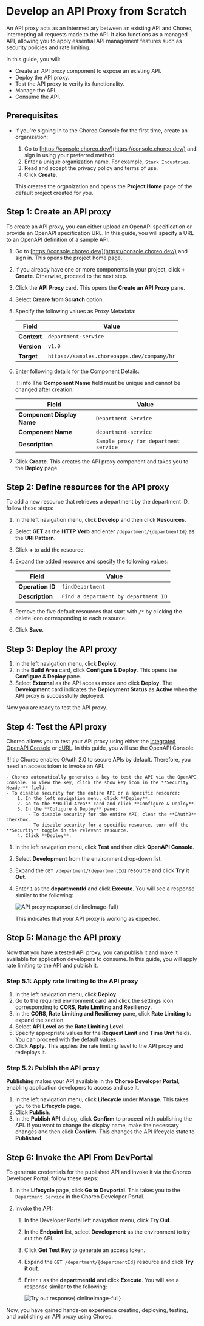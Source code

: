# Develop an API Proxy from Scratch

An API proxy acts as an intermediary between an existing API and Choreo, intercepting all requests made to the API. It also functions as a managed API, allowing you to apply essential API management features such as security policies and rate limiting.

In this guide, you will:

- Create an API proxy component to expose an existing API.
- Deploy the API proxy.
- Test the API proxy to verify its functionality.
- Manage the API.
- Consume the API.

## Prerequisites

- If you're signing in to the Choreo Console for the first time, create an organization:
    1. Go to [https://console.choreo.dev/](https://console.choreo.dev/) and sign in using your preferred method.
    2. Enter a unique organization name. For example, `Stark Industries`.
    3. Read and accept the privacy policy and terms of use.
    4. Click **Create**.

    This creates the organization and opens the **Project Home** page of the default project created for you.

## Step 1: Create an API proxy

To create an API proxy, you can either upload an OpenAPI specification or provide an OpenAPI specification URL. In this guide, you will specify a URL to an OpenAPI definition of a sample API.

1. Go to [https://console.choreo.dev/](https://console.choreo.dev/) and sign in. This opens the project home page.
2. If you already have one or more components in your project, click **+ Create**. Otherwise, proceed to the next step.
3. Click the **API Proxy** card. This opens the **Create an API Proxy** pane.
4. Select **Creare from Scratch** option. 
5. Specify the following values as Proxy Metadata:

    | **Field**       | **Value**                                  |
    |-----------------|--------------------------------------------|
    | **Context**     | `department-service`                                   |
    | **Version**     | `v1.0`                                      |
    | **Target**      | `https://samples.choreoapps.dev/company/hr` |

6. Enter following details for the Component Details:

    !!! info
        The **Component Name** field must be unique and cannot be changed after creation.

    | **Field**                 | **Value**          |
    |---------------------------|--------------------|
    | **Component Display Name**| `Department Service`          |
    | **Component Name**        | `department-service`          |
    | **Description**           | `Sample proxy for department service`     |

7. Click **Create**. This creates the API proxy component and takes you to the **Deploy** page.

## Step 2: Define resources for the API proxy

To add a new resource that retrieves a department by the department ID, follow these steps:

1. In the left navigation menu, click **Develop** and then click **Resources**.
2. Select **GET** as the **HTTP Verb** and enter `/department/{departmentId}` as the **URI Pattern**.
3. Click **+** to add the resource.
4. Expand the added resource and specify the following values:

    | **Field**        | **Value**                            |
    |------------------|--------------------------------------|
    | **Operation ID** | `findDepartment`                     |
    | **Description**  | `Find a department by department ID` |

5. Remove the five default resources that start with `/*` by clicking the delete icon corresponding to each resource.
6. Click **Save**.

## Step 3: Deploy the API proxy

1. In the left navigation menu, click **Deploy**.
2. In the **Build Area** card, click **Configure & Deploy**. This opens the **Configure & Deploy** pane.
3. Select **External** as the API access mode and click **Deploy**. The **Development** card indicates the **Deployment Status** as **Active** when the API proxy is successfully deployed.

Now you are ready to test the API proxy.

## Step 4: Test the API proxy

Choreo allows you to test your API proxy using either the [integrated OpenAPI Console](../../testing/test-rest-endpoints-via-the-openapi-console.md) or [cURL](../../testing/test-apis-with-curl.md). In this guide, you will use the OpenAPI Console.

!!! tip
    Choreo enables OAuth 2.0 to secure APIs by default. Therefore, you need an access token to invoke an API.

    - Choreo automatically generates a key to test the API via the OpenAPI Console. To view the key, click the show key icon in the **Security Header** field.
    - To disable security for the entire API or a specific resource:
        1. In the left navigation menu, click **Deploy**.
        2. Go to the **Build Area** card and click **Configure & Deploy**.
        3. In the **Cofigure & Deploy** pane:
            - To disable security for the entire API, clear the **OAuth2** checkbox.
            - To disable security for a specific resource, turn off the **Security** toggle in the relevant resource.
        4. Click **Deploy**.

1. In the left navigation menu, click **Test** and then click **OpenAPI Console**.
2. Select **Development** from the environment drop-down list.
3. Expand the `GET /department/{departmentId}` resource and click **Try it Out**.
4. Enter `1` as the **departmentId** and click **Execute**. You will see a response similar to the following:

    ![API proxy response](../../assets/img/develop-components/develop-a-rest-api-proxy/rest-api-proxy-response.png){.cInlineImage-full}

    This indicates that your API proxy is working as expected.

## Step 5: Manage the API proxy

Now that you have a tested API proxy, you can publish it and make it available for application developers to consume. In this guide, you will apply rate limiting to the API and publish it.

### Step 5.1: Apply rate limiting to the API proxy

1. In the left navigation menu, click **Deploy**.
2. Go to the required environment card and click the settings icon corresponding to **CORS, Rate Limiting and Resiliency**.
3. In the **CORS, Rate Limiting and Resiliency** pane, click **Rate Limiting** to expand the section.
4. Select **API Level** as the **Rate Limiting Level**.
5. Specify appropriate values for the **Request Limit** and **Time Unit** fields. You can proceed with the default values.
6. Click **Apply**. This applies the rate limiting level to the API proxy and redeploys it.

### Step 5.2: Publish the API proxy

**Publishing** makes your API available in the **Choreo Developer Portal**, enabling application developers to access and use it.

1. In the left navigation menu, click **Lifecycle** under **Manage**. This takes you to the **Lifecycle** page.
2. Click **Publish**.
3. In the **Publish API** dialog, click **Confirm** to proceed with publishing the API. If you want to change the display name, make the necessary changes and then click **Confirm**. This changes the API lifecycle state to **Published**.


## Step 6: Invoke the API From DevPortal

To generate credentials for the published API and invoke it via the Choreo Developer Portal, follow these steps:

1. In the **Lifecycle** page, click **Go to Devportal**. This takes you to the `Department Service` in the Choreo Developer Portal.

2. Invoke the API:
    1. In the Developer Portal left navigation menu, click **Try Out**.
    2. In the **Endpoint** list, select **Development** as the environment to try out the API.
    3. Click **Get Test Key** to generate an access token.
    4. Expand the `GET /department/{departmentId}` resource and click **Try it out**.
    5. Enter `1` as the **departmentId** and click **Execute**. You will see a response similar to the following:

        ![Try out response](../../assets/img/develop-components/develop-a-rest-api-proxy/try-out-response.png){.cInlineImage-full}

Now, you have gained hands-on experience creating, deploying, testing, and publishing an API proxy using Choreo.